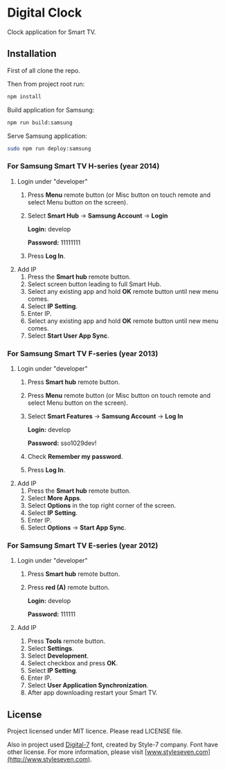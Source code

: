 # Digital Clock

Clock application for Smart TV.

## Installation

First of all clone the repo.

Then from project root run:
```sh
npm install
```

Build application for Samsung:
```sh
npm run build:samsung
```

Serve Samsung application:
```sh
sudo npm run deploy:samsung
```

### For Samsung Smart TV H-series (year 2014)

1. Login under "developer"
	1. Press **Menu** remote button (or Misc button on touch remote and select Menu button on the screen).
	2. Select **Smart Hub** -\> **Samsung Account** -\> **Login**

		**Login:** develop
		
		**Password:** 11111111

	3. Press **Log In**.
2. Add IP
	1. Press the **Smart hub** remote button.
	2. Select screen button leading to full Smart Hub.
	3. Select any existing app and hold **OK** remote button until new menu comes.
	4. Select **IP Setting**.
	5. Enter IP.
	6. Select any existing app and hold **OK** remote button until new menu comes.
	7. Select **Start User App Sync**.

### For Samsung Smart TV F-series (year 2013)

1. Login under "developer"
	1. Press **Smart hub** remote button.
	2. Press **Menu** remote button (or Misc button on touch remote and select Menu button on the screen).
	3. Select **Smart Features** -\> **Samsung Account** -\> **Log In**

		**Login:** develop

		**Password:** sso1029dev!

	4. Check **Remember my password**.
	5. Press **Log In**.
2. Add IP
	1. Press the **Smart hub** remote button.
	2. Select **More Apps**.
	3. Select **Options** in the top right corner of the screen.
	4. Select **IP Setting**.
	5. Enter IP.
	6. Select **Options** -\> **Start App Sync**.

### For Samsung Smart TV E-series (year 2012)

1. Login under "developer"
	1. Press **Smart hub** remote button.
	2. Press **red (A)** remote button.

		**Login:** develop

		**Password:** 111111

2. Add IP
	1. Press **Tools** remote button.
	2. Select **Settings**.
	3. Select **Development**.
	4. Select checkbox and press **OK**.
	5. Select **IP Setting**.
	6. Enter IP.
	7. Select **User Application Synchronization**.
	8. After app downloading restart your Smart TV.

## License

Project licensed under MIT licence. Please read LICENSE file.

Also in project used [Digital-7](http://www.styleseven.com/php/get_product.php?product=Digital-7) font, created by Style-7 company.
Font have other license. For more information, please visit [www.styleseven.com](http://www.styleseven.com).
